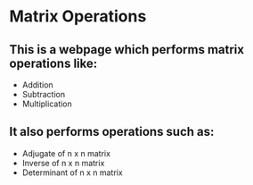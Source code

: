 # Matrix Operations

## This is a webpage which performs matrix operations like:
* Addition
* Subtraction
* Multiplication

## It also performs operations such as:
* Adjugate of n x n matrix
* Inverse of n x n matrix
* Determinant of n x n matrix
